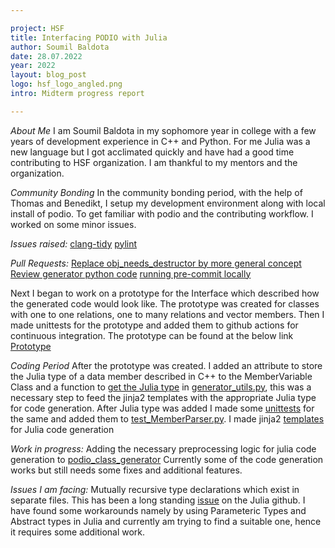 ```yaml
---

project: HSF
title: Interfacing PODIO with Julia
author: Soumil Baldota
date: 28.07.2022 
year: 2022 
layout: blog_post
logo: hsf_logo_angled.png
intro: Midterm progress report

---
```

*About Me*
I am Soumil Baldota in my sophomore year in college with a few years of development experience in C++ and Python. For me Julia was a new language but I got acclimated quickly and have had a good time contributing to HSF organization. I am thankful to my mentors and the organization.

*Community Bonding*
In the community bonding period, with the help of Thomas and Benedikt, I setup my development environment along with local install of podio. To get familiar with podio and the contributing workflow. I worked on some minor issues.

*Issues raised:*
[clang-tidy](https://github.com/AIDASoft/podio/issues/297)
[pylint](https://github.com/AIDASoft/podio/issues/298)

*Pull Requests:*
[Replace obj_needs_destructor by more general concept](https://github.com/AIDASoft/podio/pull/291)
[Review generator python code](https://github.com/AIDASoft/podio/pull/293)
[running pre-commit locally](https://github.com/AIDASoft/podio/pull/296)


Next I began to work on a prototype for the Interface which described how the generated code would look like. The prototype was created for classes with one to one relations, one to many relations and vector members. Then I made unittests for the prototype and added them to github actions for continuous integration. 
The prototype can be found at the below link
[Prototype](https://github.com/soumilbaldota/PODIO_Julia_Interface_Prototype.git)
  
*Coding Period*
After the prototype was created. I added an attribute to store the Julia type of a data member described in C++ to the MemberVariable Class and a function to [get the Julia type](https://github.com/AIDASoft/podio/pull/310/files#diff-c129698a9b29360c0e27c5e4f710981b4f99524ad44c039202d750bcf349c834) in [generator_utils.py](https://github.com/AIDASoft/podio/blob/julia/python/generator_utils.py), this was a necessary step to feed the jinja2 templates with the appropriate Julia type for code generation.
After Julia type was added I made some [unittests](https://github.com/AIDASoft/podio/pull/310/files#diff-61702c3a214182795b1d726c5dc1679a64a10274b7929e4ad4ceaf8dc87c203d) for the same and added them to [test_MemberParser.py](https://github.com/AIDASoft/podio/blob/julia/python/test_MemberParser.py).
I made jinja2 [templates](https://github.com/AIDASoft/podio/blob/aae66dce1096b1c61bad3b84a12e1678f1593ce3/python/templates/MutableStruct.jl.jinja2) for Julia code generation 


*Work in progress:*
Adding the necessary preprocessing logic for julia code generation to [podio_class_generator](https://github.com/AIDASoft/podio/pull/311/files#diff-4dd2bca85ef3468fc6ba4f2701bc3131d54a47d333c9fa2112e85dddd5de988c) 
Currently some of the code generation works but still needs some fixes and additional features.

*Issues I am facing:*
Mutually recursive type declarations which exist in separate files. This has been a long standing [issue](https://github.com/JuliaLang/julia/issues/269) on the Julia github.
I have found some workarounds namely by using Parameteric Types and Abstract types in Julia and currently am trying to find a suitable one, hence it requires some additional work.

